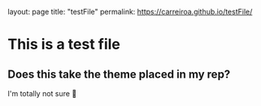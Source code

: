 layout: page
title: "testFile"
permalink: https://carreiroa.github.io/testFile/

# This is a test file
## Does this take the theme placed in my rep?

I'm totally not sure 👋
